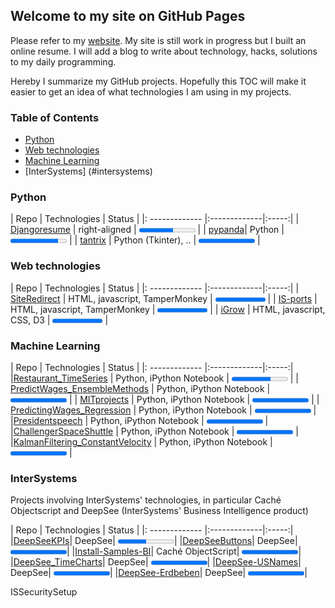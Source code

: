 ## Welcome to my site on GitHub Pages

Please refer to my [website](https://aless80.pythonanywhere.com/). My site is still work in progress but I built an online resume. I will add a blog to write about technology, hacks, solutions to my daily programming. 

Hereby I summarize my GitHub projects. Hopefully this TOC will make it easier to get an idea of what technologies I am using in my projects. 

<style>
.markdown-body table {
    display: block;
    width: 100%;
    overflow: auto;
}
/*.container-lg > table:nth-child(9) > thead:nth-child(1) > tr:nth-child(1) > th:nth-child(1)*/
.markdown-body table .thead:nth-child(1) {
    min-width:150px;
}
.markdown-body table .thead:nth-child(2) {
    min-width:250px;
}
.thead:nth-child(2) {
    min-width:200px;
}
td:nth-child(1) {  
  width:100px;
}
td:nth-child(2) {  
  width:200px;
}
</style>

### Table of Contents
* [Python](#Python)
* [Web technologies](#web-technologies)
* [Machine Learning](#machine-learning)  
* [InterSystems] (#intersystems)


### Python

| Repo           | Technologies     | Status |
|: ------------- |:-------------|:-----:|
| [Djangoresume](https://github.com/aless80/Djangoresume) | right-aligned | <progress value="60" max="100" style="width:90px"></progress>  |
| [pypanda](https://github.com/aless80/pypanda)| Python      | <progress value="85" max="100" style="width:90px"></progress>  |
| [tantrix](https://github.com/aless80/tantrix) | Python (Tkinter), .. | <progress value="100" max="100" style="width:90px"></progress>  |


### Web technologies


| Repo           | Technologies     | Status |
|: ------------- |:-------------|:-----:|
| [SiteRedirect](https://github.com/aless80/SiteRedirect) | HTML, javascript, TamperMonkey | <progress value="100" max="100" style="width:80px"></progress>  |
| [IS-ports](https://github.com/aless80/IS-ports) | HTML, javascript, TamperMonkey | <progress value="100" max="100" style="width:80px"></progress>  |
| [iGrow](https://github.com/aless80/iGrow) | HTML, javascript, CSS, D3 | <progress value="100" max="100" style="width:80px"></progress>  |


### Machine Learning

| Repo           | Technologies     | Status |
|: ------------- |:-------------|:-----:|
|[Restaurant_TimeSeries](https://github.com/aless80/Restaurant_TimeSeries) | Python, iPython Notebook | <progress value="70" max="100" style="width:90px"></progress>  |
| [PredictWages_EnsembleMethods](https://github.com/aless80/PredictWages_EnsembleMethods) | Python, iPython Notebook | <progress value="100" max="100" style="width:90px"></progress> |
| [MITprojects](https://github.com/aless80/MITprojects) | Python, iPython Notebook | <progress value="100" max="100" style="width:90px"></progress>  |
| [PredictingWages_Regression](https://github.com/aless80/PredictingWages_Regression) | Python, iPython Notebook | <progress value="100" max="100" style="width:90px"></progress>  |
|[Presidentspeech](https://github.com/aless80/Presidentspeech) | Python, iPython Notebook | <progress value="100" max="100" style="width:90px"></progress>  |
|[ChallengerSpaceShuttle](https://github.com/aless80/ChallengerSpaceShuttle) | Python, iPython Notebook | <progress value="100" max="100" style="width:90px"></progress>  |
|[KalmanFiltering_ConstantVelocity](https://github.com/aless80/KalmanFiltering_ConstantVelocity) | Python, iPython Notebook | <progress value="100" max="100" style="width:90px"></progress>  |

### InterSystems
Projects involving InterSystems' technologies, in particular Caché Objectscript and DeepSee (InterSystems' Business Intelligence product)

| Repo           | Technologies     | Status |
|: ------------- |:-------------|:-----:|
|[DeepSeeKPIs](https://github.com/aless80/DeepSeeKPIs)| DeepSee| <progress value="50" max="100" style="width:90px"></progress>|
|[DeepSeeButtons](https://github.com/aless80/DeepSeeButtons)| DeepSee| <progress value="100" max="100" style="width:90px"></progress>|
|[Install-Samples-BI](https://github.com/aless80/Install-Samples-BI)| Caché ObjectScript| <progress value="100" max="100" style="width:90px"></progress>|
|[DeepSee_TimeCharts](https://github.com/aless80/DeepSee_TimeCharts)| DeepSee| <progress value="100" max="100" style="width:90px"></progress>|
|[DeepSee-USNames](https://github.com/aless80/DeepSee-USNames)| DeepSee| <progress value="100" max="100" style="width:90px"></progress>|
|[DeepSee-Erdbeben](https://github.com/aless80/DeepSee-Erdbeben)| DeepSee| <progress value="100" max="100" style="width:90px"></progress>|

ISSecuritySetup

<!--
<img src="icons/checkmark.svg" width="25px">
<i class="fa fa-gear fa-spin fa-2x" style="color: firebrick"></i> Configuration

![Complete](icons/checkmark.svg =20)
![Complete](icons/checkmark.svg =25)
![Complete](icons/checkmark.svg =30)
<!-- http://jmcglone.com/guides/github-pages/ 

This works:
<img src="icons/workinprogress.svg" width="25px" title="Work in progress">
<img src="icons/checkmark.svg" width="25px" title="Complete">  
-->